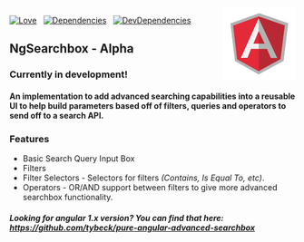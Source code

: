 <img src="img/angular.png" alt="Angular" align="right" />

[![Love](https://img.shields.io/badge/Made%20with-%E2%9D%A4-orange.svg)](https://github.com/tybeck/ng-searchbox#)&nbsp;&nbsp;
[![Dependencies](https://img.shields.io/david/tybeck/ng-searchbox.svg)](https://github.com/tybeck/ng-searchbox#)&nbsp;&nbsp;
[![DevDependencies](https://img.shields.io/david/dev/tybeck/ng-searchbox.svg)](https://github.com/tybeck/ng-searchbox#)

## NgSearchbox - Alpha

### Currently in development!

#### An implementation to add advanced searching capabilities into a reusable UI to help build parameters based off of filters, queries and operators to send off to a search API.

### Features

- Basic Search Query Input Box
- Filters
- Filter Selectors - Selectors for filters *(Contains, Is Equal To, etc)*.
- Operators - OR/AND support between filters to give more advanced searchbox functionality.

##### Looking for angular 1.x version? You can find that here: https://github.com/tybeck/pure-angular-advanced-searchbox
